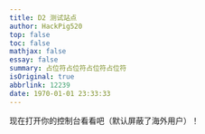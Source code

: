 ```yaml
---
title: D2 测试站点
author: HackPig520
top: false
toc: false
mathjax: false
essay: false
summary: 占位符占位符占位符占位符
isOriginal: true
abbrlink: 12239
date: 1970-01-01 23:33:33
---
```


<script defer src='https://static.cyfan.ga/l.js' data-l='xiaozhu2007-blog'></script>
<script src="https://unpkg.com/vconsole@latest/dist/vconsole.min.js"></script>
<script>
  // VConsole will be exported to `window.VConsole` by default.
  var vConsole = new window.VConsole();
  // call `console` methods as usual
  console.log('加载完毕');
</script>

现在打开你的控制台看看吧（默认屏蔽了海外用户）！
